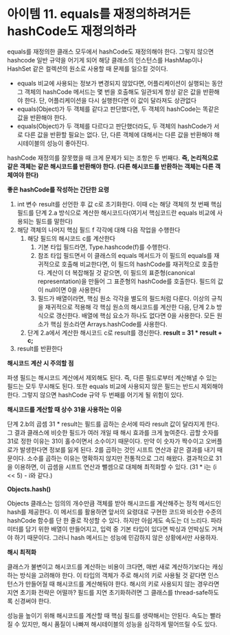 # 아이템 11. equals를 재정의하려거든 hashCode도 재정의하라

equals를 재정의한 클래스 모두에서 hashCode도 재정의해야 한다. 그렇지 않으면 hashcode 일반 규약을 어기게 되어 해당 클래스의 인스턴스를 HashMap이나 HashSet 같은 컬렉션의 원소로 사용할 때 문제를 일으킬 것이다.

- equals 비교에 사용되는 정보가 변경되지 않았다면, 어플리케이션이 실행되는 동안 그 객체의 hashCode 메서드는 몇 번을 호출해도 일관되게 항상 같은 값을 반환해야 한다. 단, 어플리케이션을 다시 실행한다면 이 값이 달라져도 상관없다
- equals(Object)가 두 객체를 같다고 판단했다면, 두 객체의 hashCode는 똑같은 값을 반환해야 한다.
- equals(Object)가 두 객체를 다르다고 판단했더라도, 두 객체의 hashCode가 서로 다른 값을 반환할 필요는 없다. 단, 다른 객체에 대해서는 다른 값을 반환해야 해시테이블의 성능이 좋아진다.

hashCode 재정의를 잘못했을 때 크게 문제가 되는 조항은 두 번째다. **즉, 논리적으로 같은 객체는 같은 해시코드를 반환해야 한다. (다른 해시코드를 반환하는 객체는 다른 객체여야 한다)**

**좋은 hashCode를 작성하는 간단한 요령**

1. int 변수 result를 선언한 후 값 c로 초기화한다. 이때 c는 해당 객체의 첫 번째 핵심 필드를 단계 2.a 방식으로 계산한 해시코드다(여기서 핵심코드란 equals 비교에 사용되는 필드를 말한다)
2. 해당 객체의 나머지 핵심 필드 f 각각에 대해 다음 작업을 수행한다
    1. 해당 필드의 해시코드 c를 계산한다
        1. 기본 타입 필드라면, Type.hashcode(f)를 수행한다.
        2. 참조 타입 필드면서 이 클래스의 equals 메서드가 이 필드의 equals를 재귀적으로 호출해 비교한다면, 이 필드의 hashCode를 재귀적으로 호출한다. 계산이 더 복잡해질 것 같으면, 이 필드의 표준형(canonical representation)을 만들어 그 표준형의 hashCode를 호출한다. 필드의 값이 null이면 0을 사용한다
        3. 필드가 배열이라면, 핵심 원소 각각을 별도의 필드처럼 다룬다. 이상의 규칙을 재귀적으로 적용해 각 핵심 원소의 해시코드를 계산한 다음, 단계 2.b 방식으로 갱신한다. 배열에 핵심 요소가 하나도 없다면 0을 사용한다. 모든 원소가 핵심 원소라면 Arrays.hashCode를 사용한다.
    2. 단계 2.a에서 계산한 해시코드 c로 result를 갱신한다. **result = 31 * result + c;**
3. result를 반환한다

**해시코드 계산 시 주의할 점**

파생 필드는 해시코드 계산에서 제외해도 된다. 즉, 다른 필드로부터 계산해낼 수 있는 필드는 모두 무시해도 된다. 또한 equals 비교에 사용되지 않은 필드는 반드시 제외해야 한다. 그렇지 않으면 hashCode 규약 두 번째를 어기게 될 위험이 있다.

**해시코드를 계산할 때 상수 31을 사용하는 이유**

단계 2.b의 곱셈 31 * result는 필드를 곱하는 순서에 따라 result 값이 달라지게 한다. 그 결과 클래스에 비슷한 필드가 여러 개일 때 해시 효과를 크게 높여준다. 곱할 숫자를 31로 정한 이유는 31이 홀수이면서 소수이기 때문이다. 만약 이 숫자가 짝수이고 오버플로가 발생한다면 정보를 잃게 된다. 2를 곱하는 것인 시프트 연산과 같은 결과를 내기 때문이다. 소수를 곱하는 이유는 명확하지 않지만 전통적으로 그리 해왔다. 결과적으로 31을 이용하면, 이 곱셈을 시프트 연산과 뺄셈으로 대체해 최적화할 수 있다. (31 * i는 (i << 5) - i와 같다.)

**Objects.hash()**

Objects 클래스는 임의의 개수만큼 객체를 받아 해시코드를 계산해주는 정적 메서드인 hash를 제공한다. 이 메서드를 활용하면 앞서의 요령대로 구현한 코드와 비슷한 수준의 hashCode 함수를 단 한 줄로 작성할 수 있다. 하지만 아쉽게도 속도는 더 느리다. 파라미터를 담기 위한 배열이 만들어지고, 입력 중 기본 타입이 있다면 박싱과 언박싱도 거쳐야 하기 때문이다. 그러니 hash 메서드는 성능에 민감하지 않은 상황에서만 사용하자.

**해시 최적화**

클래스가 불변이고 해시코드를 계산하는 비용이 크다면, 매번 새로 계산하기보다는 캐싱하는 방식을 고려해야 한다. 이 타입의 객체가 주로 해시의 키로 사용될 것 같다면 인스턴스가 만들어질 때 해시코드를 계산해둬야 한다. 해시의 키로 사용되지 않는 경우라면 지연 초기화 전략은 어떨까? 필드를 지연 초기화하려면 그 클래스를 thread-safe하도록 신경써야 한다.

성능을 높이기 위해 해시코드를 계산할 때 핵심 필드를 생략해서는 안된다. 속도는 빨라질 수 있지만, 해시 품질이 나빠져 해시테이블의 성능을 심각하게 떨어뜨릴 수도 있다.